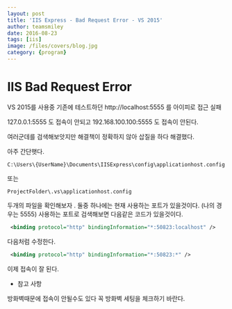 ```yaml
---
layout: post
title: 'IIS Express - Bad Request Error - VS 2015' 
author: teamsmiley 
date: 2016-08-23
tags: [iis]
image: /files/covers/blog.jpg
category: {program}
---
```


# IIS Bad Request Error 

VS 2015를 사용중 기존에 테스트하던 http://localhost:5555 를 아이피로 접근 실패 

127.0.0.1:5555 도 접속이 안되고 
192.168.100.100:5555 도 접속이 안된다. 

여러군데를 검색해보앗지만 해결책이 정확하지 않아 삽질을 하다 해결했다. 

아주 간단햇다. 

```
C:\Users\{UserName}\Documents\IISExpress\config\applicationhost.config
```

또는 
```
ProjectFolder\.vs\applicationhost.config

```

두개의 파일을 확인해보자 . 둘중 하나에는 현재 사용하는 포트가 있을것이다. (나의 경우는 5555)
사용하는 포트로 검색해보면 다음같은 코드가 있을것이다. 

```xml
 <binding protocol="http" bindingInformation="*:50823:localhost" />
```

다음처럼 수정한다. 

```xml 
 <binding protocol="http" bindingInformation="*:50823:*" />
```

이제 접속이 잘 된다. 

* 참고 사항 

방화벽때문에 접속이 안될수도 있다 꼭 방화벽 세팅을 체크하기 바란다. 



